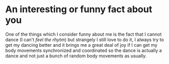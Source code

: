 # An interesting or funny fact about you

One of the things which I consider funny about me is the fact that I cannot dance (I can't _feel the rhytm_) but strangely I still love to do it, I always try to get my dancing better and it brings me a great deal of joy if I can get my body movements synchronized and coordinated so the dance is actually a dance and not just a bunch of random body movements as usually.
